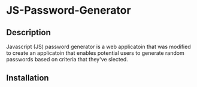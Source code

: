 # JS-Password-Generator

## Description

Javascript (JS) password generator is a web applicatoin that was modified to create an applicatoin that enables potential users to generate random passwords based on criteria that they've slected.

## Installation


